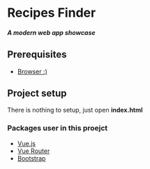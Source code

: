 # Recipes Finder
##### A modern web app showcase 

## Prerequisites
 - [Browser :)](https://www.google.com/chrome/b/)

## Project setup
There is nothing to setup, just open **index.html**

### Packages user in this proejct
 - [Vue.js](https://vuejs.org/)
 - [Vue Router](https://router.vuejs.org/)
 - [Bootstrap](https://getbootstrap.com/)